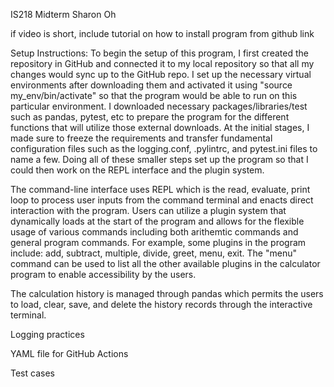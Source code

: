 IS218 Midterm 
Sharon Oh 


if video is short, include tutorial on how to install program from github link 


Setup Instructions:
To begin the setup of this program, I first created the repository in GitHub and connected it to my local repository so that all my changes would sync up to the GitHub repo. I set up the necessary virtual environments after downloading them and activated it using "source my_env/bin/activate" so that the program would be able to run on this particular environment. I downloaded necessary packages/libraries/test such as pandas, pytest, etc to prepare the program for the different functions that will utilize those external downloads. At the initial stages, I made sure to freeze the requirements and transfer fundamental configuration files such as the logging.conf, .pylintrc, and pytest.ini files to name a few. Doing all of these smaller steps set up the program so that I could then work on the REPL interface and the plugin system. 

The command-line interface uses REPL which is the read, evaluate, print loop to process user inputs from the command terminal and enacts direct interaction with the program. Users can utilize a plugin system that dynamically loads at the start of the program and allows for the flexible usage of various commands including both arithemtic commands and general program commands. For example, some plugins in the program include: add, subtract, multiple, divide, greet, menu, exit. The "menu" command can be used to list all the other available plugins in the calculator program to enable accessibility by the users. 

The calculation history is managed through pandas which permits the users to load, clear, save, and delete the history records through the interactive terminal. 

Logging practices 

YAML file for GitHub Actions 

Test cases 